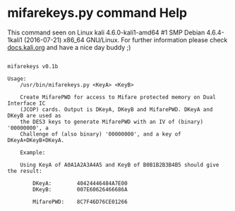 # mifarekeys.py command Help
 
 This command seen on Linux kali 4.6.0-kali1-amd64 #1 SMP Debian 4.6.4-1kali1 (2016-07-21) x86_64 GNU/Linux. For further information please check [docs.kali.org](docs.kali.org) and have a nice day buddy ;) 

~~~

mifarekeys v0.1b

Usage:
	/usr/bin/mifarekeys.py <KeyA> <KeyB>

	Create MifarePWD for access to Mifare protected memory on Dual Interface IC
	(JCOP) cards. Output is DKeyA, DKeyB and MifarePWD. DKeyA and DKeyB are used as
	the DES3 keys to generate MifarePWD with an IV of (binary) '00000000', a
	Challenge of (also binary) '00000000', and a key of DKeyA+DKeyB+DKeyA.

	Example:

	Using KeyA of A0A1A2A3A4A5 and KeyB of B0B1B2B3B4B5 should give the result:

		DKeyA:        40424446484A7E00
		DKeyB:        007E60626466686A

		MifarePWD:    8C7F46D76CE01266


~~~
